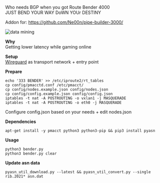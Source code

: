Who needs BGP when you got Route Bender 4000<br />
JUST BEND YOUR WAY DoWN YOUr DESTINY

Addon for: https://github.com/Ne00n/pipe-builder-3000/ </br>

![data mining](https://i.pinimg.com/originals/ca/67/4d/ca674dde584640c77b55bcbd197575bb.gif)

**Why**<br />
Getting lower latency while gaming online

**Setup**<br />
[Wireguard](https://github.com/wireguard) as transport network + entry point<br />

**Prepare**<br />
```
echo '333 BENDER' >> /etc/iproute2/rt_tables
cp config/pmacctd.conf /etc/pmacct/
cp config/nodes.example.json config/nodes.json
cp config/config.example.json config/config.json
iptables -t nat -A POSTROUTING -o vxlan1 -j MASQUERADE
iptables -t nat -A POSTROUTING -o eth0 -j MASQUERADE
```
Configure config.json based on your needs + edit nodes.json

**Dependencies**<br />
```
apt-get install -y pmacct python3 python3-pip && pip3 install pyasn
```

**Usage**<br />
```
python3 bender.py
python3 bender.py clear
```

**Update asn data**
```
pyasn_util_download.py --latest && pyasn_util_convert.py --single rib.2021* asn.dat
```
